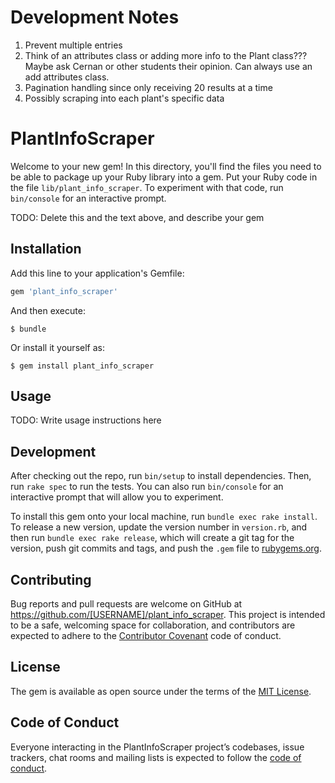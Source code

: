 # Development Notes

1. Prevent multiple entries
2. Think of an attributes class or adding more info to the Plant class??? Maybe ask Cernan or other students their opinion. Can always use an add attributes class.
3. Pagination handling since only receiving 20 results at a time
4. Possibly scraping into each plant's specific data

# PlantInfoScraper

Welcome to your new gem! In this directory, you'll find the files you need to be able to package up your Ruby library into a gem. Put your Ruby code in the file `lib/plant_info_scraper`. To experiment with that code, run `bin/console` for an interactive prompt.

TODO: Delete this and the text above, and describe your gem

## Installation

Add this line to your application's Gemfile:

```ruby
gem 'plant_info_scraper'
```

And then execute:

    $ bundle

Or install it yourself as:

    $ gem install plant_info_scraper

## Usage

TODO: Write usage instructions here

## Development

After checking out the repo, run `bin/setup` to install dependencies. Then, run `rake spec` to run the tests. You can also run `bin/console` for an interactive prompt that will allow you to experiment.

To install this gem onto your local machine, run `bundle exec rake install`. To release a new version, update the version number in `version.rb`, and then run `bundle exec rake release`, which will create a git tag for the version, push git commits and tags, and push the `.gem` file to [rubygems.org](https://rubygems.org).

## Contributing

Bug reports and pull requests are welcome on GitHub at https://github.com/[USERNAME]/plant_info_scraper. This project is intended to be a safe, welcoming space for collaboration, and contributors are expected to adhere to the [Contributor Covenant](http://contributor-covenant.org) code of conduct.

## License

The gem is available as open source under the terms of the [MIT License](https://opensource.org/licenses/MIT).

## Code of Conduct

Everyone interacting in the PlantInfoScraper project’s codebases, issue trackers, chat rooms and mailing lists is expected to follow the [code of conduct](https://github.com/[USERNAME]/plant_info_scraper/blob/master/CODE_OF_CONDUCT.md).

